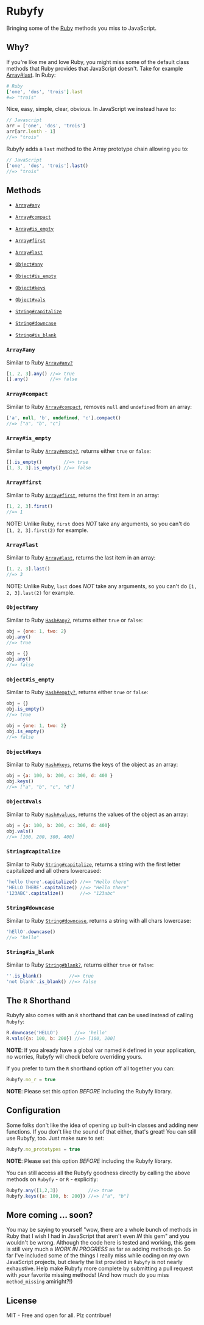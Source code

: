 # Rubyfy
Bringing some of the [Ruby](https://www.ruby-lang.org/en) methods you miss to JavaScript.

## Why?
If you're like me and love Ruby, you might miss some of the default class methods that Ruby provides that JavaScript doesn't. Take for example [Array#last](https://apidock.com/ruby/Array/last). In Ruby:
```ruby
# Ruby
['one', 'dos', 'trois'].last
#=> "trois"
```
Nice, easy, simple, clear, obvious. In JavaScript we instead have to:
```javascript
// Javascript
arr = ['one', 'dos', 'trois']
arr[arr.lenth - 1]
//=> "trois"
```
Rubyfy adds a `last` method to the Array prototype chain allowing you to:
```javascript
// JavaScript
['one', 'dos', 'trois'].last()
//=> "trois"
```

## Methods
- [`Array#any`](#arrayany)
- [`Array#compact`](#arraycompact)
- [`Array#is_empty`](#arrayis_empty)
- [`Array#first`](#arrayfirst)
- [`Array#last`](#arraylast)

- [`Object#any`](#objectany)
- [`Object#is_empty`](#objectis_empty)
- [`Object#keys`](#objectkeys)
- [`Object#vals`](#objectvals)

- [`String#capitalize`](#stringcapitalize)
- [`String#downcase`](#stringdowncase)
- [`String#is_blank`](#stringis_blank)

### `Array#any`
Similar to Ruby [`Array#any?`](https://apidock.com/ruby/Enumerable/any%3F)
```javascript
[1, 2, 3].any() //=> true
[].any()        //=> false
```

### `Array#compact`
Similar to Ruby [`Array#compact`](https://apidock.com/ruby/Array/compact), removes `null` and `undefined` from an array:
```javascript
['a', null, 'b', undefined, 'c'].compact()
//=> ["a", "b", "c"]
```

### `Array#is_empty`
Similar to Ruby [`Array#empty?`](https://apidock.com/ruby/Array/empty%3F), returns either `true` or `false`:
```javascript
[].is_empty()        //=> true
[1, 3, 3].is_empty() //=> false
```

### `Array#first`
Similar to Ruby [`Array#first`](https://apidock.com/ruby/Array/first), returns the first item in an array:
```javascript
[1, 2, 3].first()
//=> 1
```
NOTE: Unlike Ruby, `first` does _NOT_ take any arguments, so you can't do `[1, 2, 3].first(2)` for example.

### `Array#last`
Similar to Ruby [`Array#last`](https://apidock.com/ruby/Array/last), returns the last item in an array:
```javascript
[1, 2, 3].last()
//=> 3
```
NOTE: Unlike Ruby, `last` does _NOT_ take any arguments, so you can't do `[1, 2, 3].last(2)` for example.


### `Object#any`
Similar to Ruby [`Hash#any?`](https://apidock.com/ruby/Enumerable/any%3F), returns either `true` or `false`:
```javascript
obj = {one: 1, two: 2}
obj.any()
//=> true

obj = {}
obj.any()
//=> false
```

### `Object#is_empty`
Similar to Ruby [`Hash#empty?`](https://apidock.com/ruby/Enumerable/empty%3F), returns either `true` or `false`:
```javascript
obj = {}
obj.is_empty()
//=> true

obj = {one: 1, two: 2}
obj.is_empty()
//=> false
```

### `Object#keys`
Similar to Ruby [`Hash#keys`](https://apidock.com/ruby/Hash/keys), returns the keys of the object as an array:
```javascript
obj = {a: 100, b: 200, c: 300, d: 400 }
obj.keys()
//=> ["a", "b", "c", "d"]
```

### `Object#vals`
Similar to Ruby [`Hash#values`](https://apidock.com/ruby/Hash/values), returns the values of the object as an array:
```javascript
obj = {a: 100, b: 200, c: 300, d: 400}
obj.vals()
//=> [100, 200, 300, 400]
```

### `String#capitalize`
Similar to Ruby [`String#capitalize`](https://apidock.com/ruby/String/capitalize), returns a string with the first letter capitalized and all others lowercased:
```javascript
'hello there'.capitalize() //=> "Hello there"
'HELLO THERE'.capitalize() //=> "Hello there"
'123ABC'.capitalize()      //=> "123abc"
```

### `String#downcase`
Similar to Ruby [`String#downcase`](https://apidock.com/ruby/String/downcase), returns a string with all chars lowercase:
```javascript
'hEllO'.downcase()
//=> "hello"
```

### `String#is_blank`
Similar to Ruby [`String#blank?`](https://apidock.com/rails/Object/blank%3F), returns either `true` or `false`:
```javascript
''.is_blank()          //=> true
'not blank'.is_blank() //=> false
```

## The `R` Shorthand
Rubyfy also comes with an `R` shorthand that can be used instead of calling `Rubyfy`:
```javascript
R.downcase('HELLO')      //=> 'hello'
R.vals({a: 100, b: 200}) //=> [100, 200]
```
**NOTE**: If you already have a global var named `R` defined in your application, no worries, Rubyfy will check before overriding yours.

If you prefer to turn the `R` shorthand option off all together you can:
```javascript
Rubyfy.no_r = true
```
**NOTE**: Please set this option _BEFORE_ including the Rubyfy library.

## Configuration
Some folks don't like the idea of opening up built-in classes and adding new functions. If you don't like the sound of that either, that's great! You can still use Rubyfy, too. Just make sure to set:
```javascript
Rubyfy.no_prototypes = true
```
**NOTE**: Please set this option _BEFORE_ including the Rubyfy library.

You can still access all the Rubyfy goodness directly by calling the above methods on `Rubyfy` - or `R` - explicitly:
```javascript
Rubyfy.any([1,2,3])           //=> true
Rubyfy.keys({a: 100, b: 200}) //=> ["a", "b"]
```

## More coming ... soon?
You may be saying to yourself "wow, there are a whole bunch of methods in Ruby that I wish I had in JavaScript that aren't even _IN_ this gem" and you wouldn't be wrong. Although the code here is tested and working, this gem is still very much a _WORK IN PROGRESS_ as far as adding methods go. So far I've included some of the things I really miss while coding on my own JavaScript projects, but clearly the list provided in `Rubyfy` is not nearly exhaustive. Help make Rubyfy more complete by submitting a pull request with _your_ favorite missing methods! (And how much do you miss `method_missing` amiright?!)

## License
MIT - Free and open for all. Plz contribue! 
